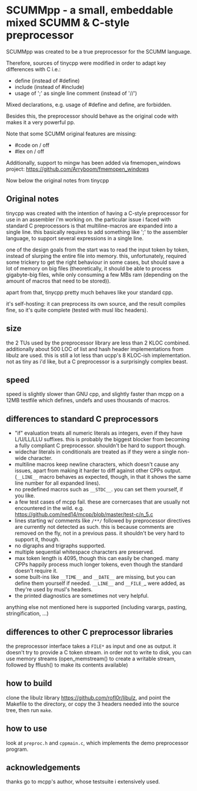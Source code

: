SCUMMpp - a small, embeddable mixed SCUMM & C-style preprocessor
==================================================

SCUMMpp was created to be a true preprocessor for the SCUMM language.

Therefore, sources of tinycpp were modified in order to adapt key differences 
with C i.e.:
- define (instead of #define)
- include (instead of #include)
- usage of ';' as single line comment (instead of '//')

Mixed declarations, e.g. usage of #define and define, are forbidden.

Besides this, the preprocessor should behave as the original code with makes it
a very powerful pp.

Note that some SCUMM original features are missing:
- #code on / off
- #lex on / off

Additionally, support to mingw has been added via fmemopen_windows project:
https://github.com/Arryboom/fmemopen_windows

Now below the original notes from tinycpp

Original notes
----

tinycpp was created with the intention of having a C-style preprocessor
for use in an assembler i'm working on.
the particular issue i faced with standard C preprocessors is that
multiline-macros are expanded into a single line. this basically
requires to add something like ';' to the assembler language, to support
several expressions in a single line.

one of the design goals from the start was to read the input token by
token, instead of slurping the entire file into memory.
this, unfortunately, required some trickery to get the right behaviour
in some cases, but should save a lot of memory on big files
(theoretically, it should be able to process gigabyte-big files, while
only consuming a few MBs ram (depending on the amount of macros that
need to be stored)).

apart from that, tinycpp pretty much behaves like your standard cpp.

it's self-hosting: it can preprocess its own source, and the result
compiles fine, so it's quite complete (tested with musl libc headers).

size
----
the 2 TUs used by the preprocessor library are less than 2 KLOC combined.
additionally about 500 LOC of list and hash header implementations from
libulz are used. this is still a lot less than ucpp's 8 KLOC-ish
implementation. not as tiny as i'd like, but a C preprocessor is a
surprisingly complex beast.

speed
-----
speed is slightly slower than GNU cpp, and slightly faster than mcpp on
a 12MB testfile which defines, undefs and uses thousands of macros.

differences to standard C preprocessors
---------------------------------------

- "if" evaluation treats all numeric literals as integers, even if they
  have L/U/LL/LLU suffixes. this is probably the biggest blocker from
  becoming a fully compliant C preprocessor.
  shouldn't be hard to support though.
- widechar literals in conditionals are treated as if they were a single
  non-wide character.
- multiline macros keep newline characters, which doesn't cause any
  issues, apart from making it harder to diff against other CPPs output.
  (`__LINE__` macro behaves as expected, though, in that it shows the same
  line number for all expanded lines).
- no predefined macros such as `__STDC__`. you can set them yourself, if
  you like.
- a few test cases of mcpp fail. these are cornercases that are usually
  not encountered in the wild.
  e.g. https://github.com/ned14/mcpp/blob/master/test-c/n_5.c
- lines starting w/ comments like `/**/` followed by preprocessor directives
  are currently not detected as such. this is because comments are removed
  on the fly, not in a previous pass. it shouldn't be very hard to support
  it, though.
- no digraphs and trigraphs supported.
- multiple sequential whitespace characters are preserved.
- max token length is 4095, though this can easily be changed.
  many CPPs happily process much longer tokens, even though the standard
  doesn't require it.
- some built-ins like `__TIME__` and `__DATE__` are missing, but you can
  define them yourself if needed. `__LINE__` and `__FILE_`_ were added,
  as they're used by musl's headers.
- the printed diagnostics are sometimes not very helpful.

anything else not mentioned here is supported (including varargs, pasting,
stringification, ...)

differences to other C preprocessor libraries
---------------------------------------------

the preprocessor interface takes a `FILE*` as input and one as output.
it doesn't try to provide a C token stream.
in order not to write to disk, you can use memory streams
(open_memstream() to create a writable stream, followed by fflush() to
make its contents available)

how to build
------------
clone the libulz library https://github.com/rofl0r/libulz, and point the
Makefile to the directory, or copy the 3 headers needed into the source
tree, then run `make`.

how to use
----------
look at `preproc.h` and `cppmain.c`, which implements the demo preprocessor
program.

acknowledgements
----------------
thanks go to mcpp's author, whose testsuite i extensively used.

